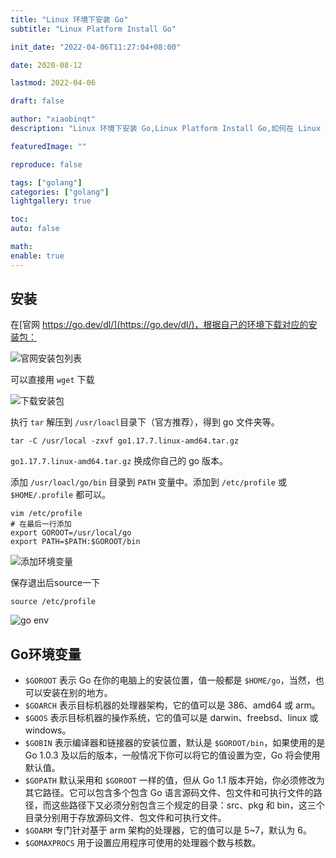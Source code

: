 ```yaml
---
title: "Linux 环境下安装 Go"
subtitle: "Linux Platform Install Go"

init_date: "2022-04-06T11:27:04+08:00"

date: 2020-08-12

lastmod: 2022-04-06

draft: false

author: "xiaobinqt"
description: "Linux 环境下安装 Go,Linux Platform Install Go,如何在 Linux 环境下安装 Go,go,golang"

featuredImage: ""

reproduce: false

tags: ["golang"]
categories: ["golang"]
lightgallery: true

toc:
auto: false

math:
enable: true
---
```


## 安装

在[官网 https://go.dev/dl/](https://go.dev/dl/)，根据自己的环境下载对应的安装包：

![官网安装包列表](https://cdn.xiaobinqt.cn/xiaobinqt.io/20220406/d9f09be56c424e4aac52bf334c302133.png?imageView2/0/q/75|watermark/2/text/eGlhb2JpbnF0/font/dmlqYXlh/fontsize/1000/fill/IzVDNUI1Qg==/dissolve/52/gravity/SouthEast/dx/15/dy/15 '官网安装包列表')

可以直接用 `wget` 下载

![下载安装包](https://cdn.xiaobinqt.cn/xiaobinqt.io/20220406/17343a1a875d4908bf27bcc49591422b.png?imageView2/0/q/75|watermark/2/text/eGlhb2JpbnF0/font/dmlqYXlh/fontsize/1000/fill/IzVDNUI1Qg==/dissolve/52/gravity/SouthEast/dx/15/dy/15 '下载安装包')

执行 `tar` 解压到 `/usr/loacl`目录下（官方推荐），得到 go 文件夹等。

```shell
tar -C /usr/local -zxvf go1.17.7.linux-amd64.tar.gz
```

`go1.17.7.linux-amd64.tar.gz` 换成你自己的 go 版本。

添加 `/usr/loacl/go/bin` 目录到 `PATH` 变量中。添加到 `/etc/profile` 或 `$HOME/.profile` 都可以。

```shell
vim /etc/profile
# 在最后一行添加
export GOROOT=/usr/local/go
export PATH=$PATH:$GOROOT/bin
```

![添加环境变量](https://cdn.xiaobinqt.cn/xiaobinqt.io/20220406/5b5467edf57b4810911289caadf9c4cd.png?imageView2/0/q/75|watermark/2/text/eGlhb2JpbnF0/font/dmlqYXlh/fontsize/1000/fill/IzVDNUI1Qg==/dissolve/52/gravity/SouthEast/dx/15/dy/15 '添加环境变量')

保存退出后source一下

```shell
source /etc/profile
```

![go env](https://cdn.xiaobinqt.cn/xiaobinqt.io/20220406/092b8e8add3045ac92793290c839afe9.png?imageView2/0/q/75|watermark/2/text/eGlhb2JpbnF0/font/dmlqYXlh/fontsize/1000/fill/IzVDNUI1Qg==/dissolve/52/gravity/SouthEast/dx/15/dy/15 'go env')

## Go环境变量

+ `$GOROOT` 表示 Go 在你的电脑上的安装位置，值一般都是 `$HOME/go`，当然，也可以安装在别的地方。
+ `$GOARCH` 表示目标机器的处理器架构，它的值可以是 386、amd64 或 arm。
+ `$GOOS` 表示目标机器的操作系统，它的值可以是 darwin、freebsd、linux 或 windows。
+ `$GOBIN` 表示编译器和链接器的安装位置，默认是 `$GOROOT/bin`，如果使用的是 Go 1.0.3 及以后的版本，一般情况下你可以将它的值设置为空，Go 将会使用默认值。
+ `$GOPATH` 默认采用和 `$GOROOT` 一样的值，但从 Go 1.1 版本开始，你必须修改为其它路径。它可以包含多个包含 Go 语言源码文件、包文件和可执行文件的路径，而这些路径下又必须分别包含三个规定的目录：src、pkg
  和 bin，这三个目录分别用于存放源码文件、包文件和可执行文件。
+ `$GOARM` 专门针对基于 arm 架构的处理器，它的值可以是 5~7，默认为 6。
+ `$GOMAXPROCS` 用于设置应用程序可使用的处理器个数与核数。